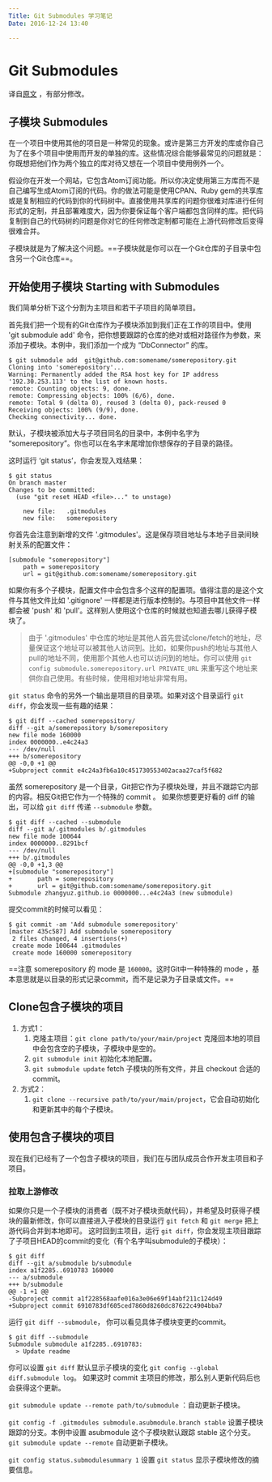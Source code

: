 ```yaml
---
Title: Git Submodules 学习笔记
Date: 2016-12-24 13:40

---
```

# Git Submodules
译自[原文](https://git-scm.com/book/en/v2/Git-Tools-Submodules) ，有部分修改。

## 子模块 Submodules
在一个项目中使用其他的项目是一种常见的现象。或许是第三方开发的库或你自己为了在多个项目中使用而开发的单独的库。这些情况综合能够最常见的问题就是：你既想把他们作为两个独立的库对待又想在一个项目中使用例外一个。

假设你在开发一个网站，它包含Atom订阅功能。所以你决定使用第三方库而不是自己编写生成Atom订阅的代码。你的做法可能是使用CPAN、Ruby gem的共享库或是复制相应的代码到你的代码树中。直接使用共享库的问题你很难对库进行任何形式的定制，并且部署难度大，因为你要保证每个客户端都包含同样的库。把代码复制到自己的代码树的问题是你对它的任何修改定制都可能在上游代码修改后变得很难合并。

子模块就是为了解决这个问题。==子模块就是你可以在一个Git仓库的子目录中包含另一个Git仓库==。

## 开始使用子模块 Starting with Submodules

我们简单分析下这个分割为主项目和若干子项目的简单项目。

首先我们把一个现有的Git仓库作为子模块添加到我们正在工作的项目中。使用 'git submodule add' 命令，把你想要跟踪的仓库的绝对或相对路径作为参数，来添加子模块。本例中，我们添加一个成为 “DbConnector” 的库。
```
$ git submodule add  git@github.com:somename/somerepository.git
Cloning into 'somerepository'...
Warning: Permanently added the RSA host key for IP address '192.30.253.113' to the list of known hosts.
remote: Counting objects: 9, done.
remote: Compressing objects: 100% (6/6), done.
remote: Total 9 (delta 0), reused 3 (delta 0), pack-reused 0
Receiving objects: 100% (9/9), done.
Checking connectivity... done.

```
默认，子模块被添加大与子项目同名的目录中，本例中名字为 “somerepository”。你也可以在名字末尾增加你想保存的子目录的路径。

这时运行 ‘git status’，你会发现入戏结果：
```
$ git status
On branch master
Changes to be committed:
  (use "git reset HEAD <file>..." to unstage)

	new file:   .gitmodules
	new file:   somerepository
```
你首先会注意到新增的文件 '.gitmodules'。这是保存项目地址与本地子目录间映射关系的配置文件：
```
[submodule "somerepository"]
    path = somerepository
    url = git@github.com:somename/somerepository.git
```
如果你有多个子模块，配置文件中会包含多个这样的配置项。值得注意的是这个文件与其他文件比如 '.gitignore' 一样都是进行版本控制的。与项目中其他文件一样都会被 'push' 和 'pull'。这样别人使用这个仓库的时候就也知道去哪儿获得子模块了。

> 由于 '.gitmodules' 中仓库的地址是其他人首先尝试clone/fetch的地址，尽量保证这个地址可以被其他人访问到。比如，如果你push的地址与其他人pull的地址不同，使用那个其他人也可以访问到的地址。你可以使用 `git config submodule.somerepository.url PRIVATE_URL` 来重写这个地址来供你自己使用。有些时候，使用相对地址非常有用。

`git status` 命令的另外一个输出是项目的目录项。如果对这个目录运行 `git diff`，你会发现一些有趣的结果：
```
$ git diff --cached somerepository/
diff --git a/somerepository b/somerepository
new file mode 160000
index 0000000..e4c24a3
--- /dev/null
+++ b/somerepository
@@ -0,0 +1 @@
+Subproject commit e4c24a3fb6a10c451730553402acaa27caf5f682

```
虽然 somerepository 是一个目录，Git把它作为子模块处理，并且不跟踪它内部的内容。相反Git把它作为一个特殊的 commit 。
如果你想要更好看的 diff 的输出，可以给 `git diff` 传递 `--submodule` 参数。
```
$ git diff --cached --submodule
diff --git a/.gitmodules b/.gitmodules
new file mode 100644
index 0000000..8291bcf
--- /dev/null
+++ b/.gitmodules
@@ -0,0 +1,3 @@
+[submodule "somerepository"]
+       path = somerepository
+       url = git@github.com:somename/somerepository.git
Submodule zhangyuz.github.io 0000000...e4c24a3 (new submodule)

```
提交commit的时候可以看见：
```
$ git commit -am 'Add submodule somerepository'
[master 435c587] Add submodule somerepository
 2 files changed, 4 insertions(+)
 create mode 100644 .gitmodules
 create mode 160000 somerepository
```
==注意 somerepository 的 mode 是 `160000`。这时Git中一种特殊的 mode ，基本意思就是以目录的形式记录commit，而不是记录为子目录或文件。==

## Clone包含子模块的项目

1. 方式1：
	1. 克隆主项目：`git clone path/to/your/main/project` 克隆回本地的项目中会包含空的子模块，子模块中是空的。
	2. `git submodule init` 初始化本地配置。
	3. `git submodule update` fetch 子模块的所有文件，并且 checkout 合适的 commit。
2. 方式2：
	1. `git clone --recursive path/to/your/main/project`，它会自动初始化和更新其中的每个子模块。

## 使用包含子模块的项目

现在我们已经有了一个包含子模块的项目，我们在与团队成员合作开发主项目和子项目。

### 拉取上游修改
如果你只是一个子模块的消费者（既不对子模块贡献代码），并希望及时获得子模块的最新修改，你可以直接进入子模块的目录运行 `git fetch` 和 `git merge` 把上游代码合并到本地即可。
这时回到主项目，运行 `git diff`，你会发现主项目跟踪了子项目HEAD的commit的变化（有个名字叫submodule的子模块）：
```
$ git diff
diff --git a/submodule b/submodule
index a1f2285..6910783 160000
--- a/submodule
+++ b/submodule
@@ -1 +1 @@
-Subproject commit a1f228568aafe016a3e06e69f14abf211c124d49
+Subproject commit 6910783df605ced7860d8260dc87622c4904bba7

```
运行 `git diff --submodule`， 你可以看见具体子模块变更的commit。
```
$ git diff --submodule
Submodule submodule a1f2285..6910783:
  > Update readme
```
你可以设置 `git diff` 默认显示子模块的变化 `git config --global diff.submodule log`。
如果这时 commit 主项目的修改，那么别人更新代码后也会获得这个更新。

`git submodule update --remote path/to/submodule` ：自动更新子模块。

`git config -f .gitmodules submodule.asubmodule.branch stable` 设置子模块跟踪的分支。本例中设置 asubmodule 这个子模块默认跟踪 stable 这个分支。
`git submodule update --remote` 自动更新子模块。

`git config status.submodulesummary 1` 设置 `git status` 显示子模块修改的摘要信息。


















